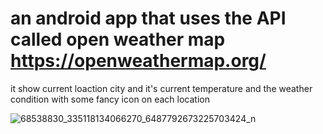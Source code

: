 # an android app that uses the API called open weather map https://openweathermap.org/ 
it show current loaction city and it's current temperature and the weather condition with some fancy icon on each location

![68538830_335118134066270_6487792673225703424_n](https://user-images.githubusercontent.com/26679368/62314689-452d3800-b49c-11e9-9d13-4e7351242a43.jpg )

